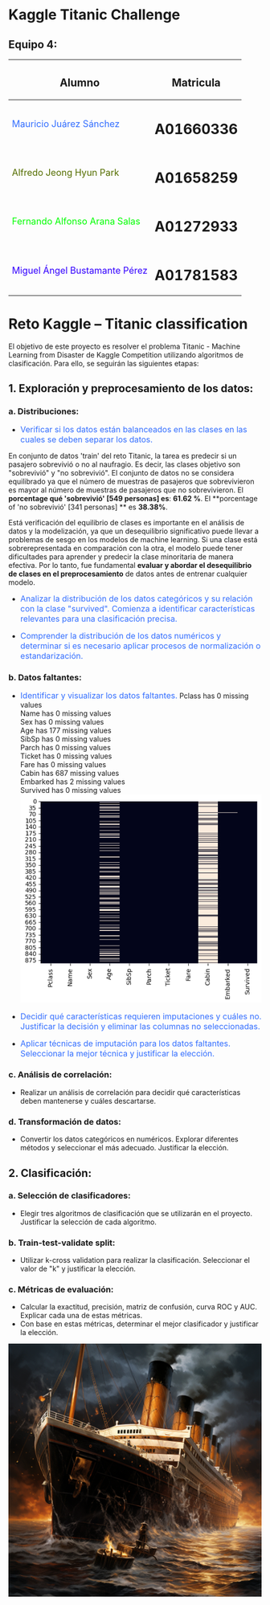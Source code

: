 # Kaggle Titanic Challenge
## **Equipo 4**:
| <h2>Alumno</h2> | <h2>Matricula</h2> |
| ---|---|
| <font size = 4 color ='336EFF'>Mauricio Juárez Sánchez</font> | <h1>A01660336</h1> |
| <font size = 4 color ='556E00'>Alfredo Jeong Hyun Park</font> | <h1>A01658259</h1> |
| <font size = 4 color ='00FF00'>Fernando Alfonso Arana Salas</font> | <h1>A01272933</h1> |
| <font size = 4 color ='3300FF'>Miguel Ángel Bustamante Pérez</font> | <h1>A01781583</h1> |

# Reto Kaggle – Titanic classification

El objetivo de este proyecto es resolver el problema Titanic - Machine Learning from Disaster de Kaggle Competition utilizando algoritmos de clasificación. Para ello, se seguirán las siguientes etapas:

## 1. Exploración y preprocesamiento de los datos:

### a. Distribuciones:

- <font size = 3 color ='336EFF'>Verificar si los datos están balanceados en las clases en las cuales se deben separar los datos.</font>

En conjunto de datos 'train' del reto Titanic, la tarea es predecir si un pasajero sobrevivió o no al naufragio. Es decir, las clases objetivo son "sobrevivió" y "no sobrevivió". El conjunto de datos no se considera equilibrado ya que el número de muestras de pasajeros que sobrevivieron es mayor al número de muestras de pasajeros que no sobrevivieron. El **porcentage qué 'sobrevivió' [549 personas] es**:  **61.62 %**. El **porcentage of 'no sobrevivió' [341 personas] ** es  **38.38%**. 

Está verificación del equilibrio de clases es importante en el análisis de datos y la modelización, ya que un desequilibrio significativo puede llevar a problemas de sesgo en los modelos de machine learning. Si una clase está sobrerepresentada en comparación con la otra, el modelo puede tener dificultades para aprender y predecir la clase minoritaria de manera efectiva. Por lo tanto, fue fundamental **evaluar y abordar el desequilibrio de clases en el preprocesamiento** de datos antes de entrenar cualquier modelo.

- <font size = 3 color ='336EFF'>Analizar la distribución de los datos categóricos y su relación con la clase "survived". Comienza a identificar características relevantes para una clasificación precisa.</font>

- <font size = 3 color ='336EFF'>Comprender la distribución de los datos numéricos y determinar si es necesario aplicar procesos de normalización o estandarización.</font>

### b. Datos faltantes:

- <font size = 3 color ='336EFF'>Identificar y visualizar los datos faltantes.</font>
Pclass has 0 missing values<br>
Name has 0 missing values<br>
Sex has 0 missing values<br>
Age has 177 missing values<br>
SibSp has 0 missing values<br>
Parch has 0 missing values<br>
Ticket has 0 missing values<br>
Fare has 0 missing values<br>
Cabin has 687 missing values<br>
Embarked has 2 missing values<br>
Survived has 0 missing values<br>
![Faltantes](./assets/datos_faltantes.png)

- <font size = 3 color ='336EFF'>Decidir qué características requieren imputaciones y cuáles no. Justificar la decisión y eliminar las columnas no seleccionadas.</font>

- <font size = 3 color ='336EFF'>Aplicar técnicas de imputación para los datos faltantes. Seleccionar la mejor técnica y justificar la elección.</font>

### c. Análisis de correlación:

- Realizar un análisis de correlación para decidir qué características deben mantenerse y cuáles descartarse.

### d. Transformación de datos:

- Convertir los datos categóricos en numéricos. Explorar diferentes métodos y seleccionar el más adecuado. Justificar la elección.

## 2. Clasificación:

### a. Selección de clasificadores:

- Elegir tres algoritmos de clasificación que se utilizarán en el proyecto. Justificar la selección de cada algoritmo.

### b. Train-test-validate split:

- Utilizar k-cross validation para realizar la clasificación. Seleccionar el valor de "k" y justificar la elección.

### c. Métricas de evaluación:

- Calcular la exactitud, precisión, matriz de confusión, curva ROC y AUC. Explicar cada una de estas métricas.
- Con base en estas métricas, determinar el mejor clasificador y justificar la elección.


![Titanic](./assets/titanic.png)
